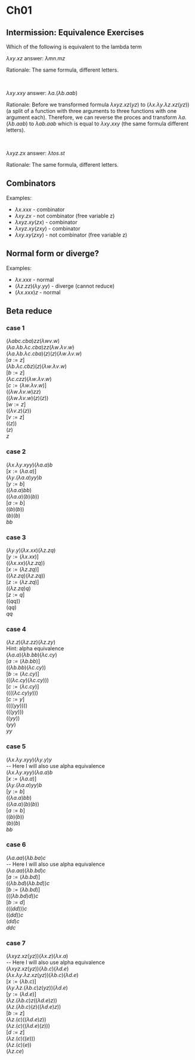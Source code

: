 # Ch01


## Intermission: Equivalence Exercises

Which of the following is equivalent to the lambda term

$\lambda xy.xz$ answer: $\lambda mn.mz$

Rationale: The same formula, different letters.

<br>

$\lambda xy.xxy$ answer: $\lambda a.(\lambda b.aab)$

Rationale: Before we transformed formula $\lambda xyz.xz(yz)$ to ($\lambda
x.\lambda y.\lambda z.xz(yz)$) (a split of a function with three arguments to
three functions with one argument each). Therefore, we can reverse the proces
and transform $\lambda a.(\lambda b.aab)$ to $\lambda ab.aab$ which is equal to
$\lambda xy.xxy$ (the same formula different letters).

<br>

$\lambda xyz.zx$ answer: $\lambda tos.st$

Rationale: The same formula, different letters.

## Combinators

Examples:
- $\lambda x.xxx$ - combinator
- $\lambda xy.zx$ - not combinator (free variable z)
- $\lambda xyz.xy(zx)$ - combinator
- $\lambda xyz.xy(zxy)$ - combinator
- $\lambda xy.xy(zxy)$ - not combinator (free variable z)

## Normal form or diverge?

Examples:
- $\lambda x.xxx$ - normal
- $(\lambda z.zz)(\lambda y.yy)$ - diverge (cannot reduce)
- $(\lambda x.xxx)z$ - normal

## Beta reduce

### case 1

$(\lambda abc.cba)zz(\lambda wv.w)$<br>
$(\lambda a.\lambda b.\lambda c.cba)zz(\lambda w.\lambda v.w)$<br>
$(\lambda a.\lambda b.\lambda c.cba)(z)(z)(\lambda w.\lambda v.w)$<br>
$[a:=z]$<br>
$(\lambda b.\lambda c.cbz)(z)(\lambda w.\lambda v.w)$<br>
$[b:=z]$<br>
$(\lambda c.czz)(\lambda w.\lambda v.w)$<br>
$[c:=(\lambda w.\lambda v.w)]$<br>
$((\lambda w.\lambda v.w)zz)$<br>
$((\lambda w.\lambda v.w)(z)(z))$<br>
$[w:=z]$<br>
$((\lambda v.z)(z))$<br>
$[v:=z]$<br>
$((z))$<br>
$(z)$<br>
$z$<br>

### case 2

$(\lambda x.\lambda y.xyy)(\lambda a.a)b$<br>
$[x:=(\lambda a.a)]$<br>
$(\lambda y.(\lambda a.a)yy)b$<br>
$[y:=b]$<br>
$((\lambda a.a)bb)$<br>
$((\lambda a.a)(b)(b))$<br>
$[a:=b]$<br>
$((b)(b))$<br>
$(b)(b)$<br>
$bb$<br>

### case 3

$(\lambda y.y)(\lambda x.xx)(\lambda z.zq)$<br>
$[y:=(\lambda x.xx)]$<br>
$((\lambda x.xx)(\lambda z.zq))$<br>
$[x:=(\lambda z.zq)]$<br>
$((\lambda z.zq)(\lambda z.zq))$<br>
$[z:=(\lambda z.zq)]$<br>
$((\lambda z.zq)q)$<br>
$[z:=q]$<br>
$((qq))$<br>
$(qq)$<br>
$qq$<br>

### case 4

$(\lambda z.z)(\lambda z.zz)(\lambda z.zy)$<br>
Hint: alpha equivalence<br>
$(\lambda a.a)(\lambda b.bb)(\lambda c.cy)$<br>
$[a:=(\lambda b.bb)]$<br>
$((\lambda b.bb)(\lambda c.cy))$<br>
$[b:=(\lambda c.cy)]$<br>
$(((\lambda c.cy)(\lambda c.cy)))$<br>
$[c:=(\lambda c.cy)]$<br>
$((((\lambda c.cy)y)))$<br>
$[c:=y]$<br>
$((((yy))))$<br>
$(((yy)))$<br>
$((yy))$<br>
$(yy)$<br>
$yy$<br>

### case 5

$(\lambda x.\lambda y.xyy)(\lambda y.y)y$<br>
-- Here I will also use alpha equivalence<br>
$(\lambda x.\lambda y.xyy)(\lambda a.a)b$<br>
$[x:=(\lambda a.a)]$<br>
$(\lambda y.(\lambda a.a)yy)b$<br>
$[y:=b]$<br>
$((\lambda a.a)bb)$<br>
$((\lambda a.a)(b)(b))$<br>
$[a:=b]$<br>
$((b)(b))$<br>
$(b)(b)$<br>
$bb$<br>

### case 6

$(\lambda a.aa)(\lambda b.ba)c$<br>
-- Here I will also use alpha equivalence<br>
$(\lambda a.aa)(\lambda b.bd)c$<br>
$[a:=(\lambda b.bd)]$<br>
$((\lambda b.bd)(\lambda b.bd))c$<br>
$[b:=(\lambda b.bd)]$<br>
$(((\lambda b.bd)d))c$<br>
$[b:=d]$<br>
$(((dd)))c$<br>
$((dd))c$<br>
$(dd)c$<br>
$ddc$<br>

### case 7

$(\lambda xyz.xz(yz))(\lambda x.z)(\lambda x.a)$<br>
-- Here I will also use alpha equivalence<br>
$(\lambda xyz.xz(yz))(\lambda b.c)(\lambda d.e)$<br>
$(\lambda x.\lambda y.\lambda z.xz(yz))(\lambda b.c)(\lambda d.e)$<br>
$[x:=(\lambda b.c)]$<br>
$(\lambda y.\lambda z.(\lambda b.c)z(yz))(\lambda d.e)$<br>
$[y:=(\lambda d.e)]$<br>
$(\lambda z.(\lambda b.c)z((\lambda d.e)z))$<br>
$(\lambda z.(\lambda b.c)(z)((\lambda d.e)z))$<br>
$[b:=z]$<br>
$(\lambda z.(c)((\lambda d.e)z))$<br>
$(\lambda z.(c)((\lambda d.e)(z)))$<br>
$[d:=z]$<br>
$(\lambda z.(c)((e)))$<br>
$(\lambda z.(c)(e))$<br>
$(\lambda z.ce)$<br>
